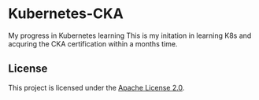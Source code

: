 # Kubernetes-CKA
My progress in Kubernetes learning
This is my initation in learning K8s and acquring the CKA certification within a months time.




## License

This project is licensed under the [Apache License 2.0](LICENSE).
